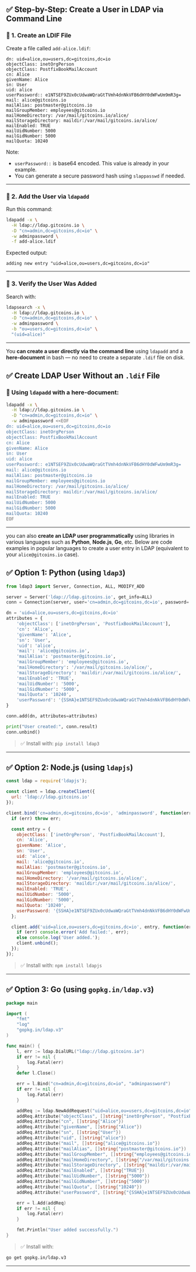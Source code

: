 ## ✅ Step-by-Step: Create a User in LDAP via Command Line

### 🔹 1. Create an LDIF File

Create a file called `add-alice.ldif`:

```ldif
dn: uid=alice,ou=users,dc=gitcoins,dc=io
objectClass: inetOrgPerson
objectClass: PostfixBookMailAccount
cn: Alice
givenName: Alice
sn: User
uid: alice
userPassword:: e1NTSEF9ZUx0cUdwaWQraGtTVmh4dnNkVFB6dHY0dWFwUm9mR3g=
mail: alice@gitcoins.io
mailAlias: postmaster@gitcoins.io
mailGroupMember: employees@gitcoins.io
mailHomeDirectory: /var/mail/gitcoins.io/alice/
mailStorageDirectory: maildir:/var/mail/gitcoins.io/alice/
mailEnabled: TRUE
mailUidNumber: 5000
mailGidNumber: 5000
mailQuota: 10240
```

Note:
- `userPassword::` is base64 encoded. This value is already in your example.
- You can generate a secure password hash using `slappasswd` if needed.

---

### 🔹 2. Add the User via `ldapadd`

Run this command:

```bash
ldapadd -x \
  -H ldap://ldap.gitcoins.io \
  -D "cn=admin,dc=gitcoins,dc=io" \
  -w adminpassword \
  -f add-alice.ldif
```

Expected output:
```
adding new entry "uid=alice,ou=users,dc=gitcoins,dc=io"
```

---

### 🔹 3. Verify the User Was Added

Search with:
```bash
ldapsearch -x \
  -H ldap://ldap.gitcoins.io \
  -D "cn=admin,dc=gitcoins,dc=io" \
  -w adminpassword \
  -b "ou=users,dc=gitcoins,dc=io" \
  "(uid=alice)"
```

---

You **can create a user directly via the command line** using `ldapadd` and a **here-document** in bash — no need to create a separate `.ldif` file on disk.


## ✅ Create LDAP User Without an `.ldif` File

### 📌 Using `ldapadd` with a **here-document**:
```bash
ldapadd -x \
  -H ldap://ldap.gitcoins.io \
  -D "cn=admin,dc=gitcoins,dc=io" \
  -w adminpassword <<EOF
dn: uid=alice,ou=users,dc=gitcoins,dc=io
objectClass: inetOrgPerson
objectClass: PostfixBookMailAccount
cn: Alice
givenName: Alice
sn: User
uid: alice
userPassword:: e1NTSEF9ZUx0cUdwaWQraGtTVmh4dnNkVFB6dHY0dWFwUm9mR3g=
mail: alice@gitcoins.io
mailAlias: postmaster@gitcoins.io
mailGroupMember: employees@gitcoins.io
mailHomeDirectory: /var/mail/gitcoins.io/alice/
mailStorageDirectory: maildir:/var/mail/gitcoins.io/alice/
mailEnabled: TRUE
mailUidNumber: 5000
mailGidNumber: 5000
mailQuota: 10240
EOF
```

---

you can also **create an LDAP user programmatically** using libraries in various languages such as **Python**, **Node.js**, **Go**, etc. Below are code examples in popular languages to create a user entry in LDAP (equivalent to your `alice@gitcoins.io` case).

## ✅ Option 1: **Python (using `ldap3`)**

```python
from ldap3 import Server, Connection, ALL, MODIFY_ADD

server = Server('ldap://ldap.gitcoins.io', get_info=ALL)
conn = Connection(server, user='cn=admin,dc=gitcoins,dc=io', password='adminpassword', auto_bind=True)

dn = 'uid=alice,ou=users,dc=gitcoins,dc=io'
attributes = {
    'objectClass': ['inetOrgPerson', 'PostfixBookMailAccount'],
    'cn': 'Alice',
    'givenName': 'Alice',
    'sn': 'User',
    'uid': 'alice',
    'mail': 'alice@gitcoins.io',
    'mailAlias': 'postmaster@gitcoins.io',
    'mailGroupMember': 'employees@gitcoins.io',
    'mailHomeDirectory': '/var/mail/gitcoins.io/alice/',
    'mailStorageDirectory': 'maildir:/var/mail/gitcoins.io/alice/',
    'mailEnabled': 'TRUE',
    'mailUidNumber': '5000',
    'mailGidNumber': '5000',
    'mailQuota': '10240',
    'userPassword': '{SSHA}e1NTSEF9ZUx0cUdwaWQraGtTVmh4dnNkVFB6dHY0dWFwUm9mR3g='
}

conn.add(dn, attributes=attributes)

print("User created:", conn.result)
conn.unbind()
```

> ✅ Install with: `pip install ldap3`

---

## ✅ Option 2: **Node.js (using `ldapjs`)**

```javascript
const ldap = require('ldapjs');

const client = ldap.createClient({
  url: 'ldap://ldap.gitcoins.io'
});

client.bind('cn=admin,dc=gitcoins,dc=io', 'adminpassword', function(err) {
  if (err) throw err;

  const entry = {
    objectClass: ['inetOrgPerson', 'PostfixBookMailAccount'],
    cn: 'Alice',
    givenName: 'Alice',
    sn: 'User',
    uid: 'alice',
    mail: 'alice@gitcoins.io',
    mailAlias: 'postmaster@gitcoins.io',
    mailGroupMember: 'employees@gitcoins.io',
    mailHomeDirectory: '/var/mail/gitcoins.io/alice/',
    mailStorageDirectory: 'maildir:/var/mail/gitcoins.io/alice/',
    mailEnabled: 'TRUE',
    mailUidNumber: '5000',
    mailGidNumber: '5000',
    mailQuota: '10240',
    userPassword: '{SSHA}e1NTSEF9ZUx0cUdwaWQraGtTVmh4dnNkVFB6dHY0dWFwUm9mR3g='
  };

  client.add('uid=alice,ou=users,dc=gitcoins,dc=io', entry, function(err) {
    if (err) console.error('Add failed:', err);
    else console.log('User added.');
    client.unbind();
  });
});
```

> ✅ Install with: `npm install ldapjs`

---

## ✅ Option 3: **Go (using `gopkg.in/ldap.v3`)**

```go
package main

import (
    "fmt"
    "log"
    "gopkg.in/ldap.v3"
)

func main() {
    l, err := ldap.DialURL("ldap://ldap.gitcoins.io")
    if err != nil {
        log.Fatal(err)
    }
    defer l.Close()

    err = l.Bind("cn=admin,dc=gitcoins,dc=io", "adminpassword")
    if err != nil {
        log.Fatal(err)
    }

    addReq := ldap.NewAddRequest("uid=alice,ou=users,dc=gitcoins,dc=io", nil)
    addReq.Attribute("objectClass", []string{"inetOrgPerson", "PostfixBookMailAccount"})
    addReq.Attribute("cn", []string{"Alice"})
    addReq.Attribute("givenName", []string{"Alice"})
    addReq.Attribute("sn", []string{"User"})
    addReq.Attribute("uid", []string{"alice"})
    addReq.Attribute("mail", []string{"alice@gitcoins.io"})
    addReq.Attribute("mailAlias", []string{"postmaster@gitcoins.io"})
    addReq.Attribute("mailGroupMember", []string{"employees@gitcoins.io"})
    addReq.Attribute("mailHomeDirectory", []string{"/var/mail/gitcoins.io/alice/"})
    addReq.Attribute("mailStorageDirectory", []string{"maildir:/var/mail/gitcoins.io/alice/"})
    addReq.Attribute("mailEnabled", []string{"TRUE"})
    addReq.Attribute("mailUidNumber", []string{"5000"})
    addReq.Attribute("mailGidNumber", []string{"5000"})
    addReq.Attribute("mailQuota", []string{"10240"})
    addReq.Attribute("userPassword", []string{"{SSHA}e1NTSEF9ZUx0cUdwaWQraGtTVmh4dnNkVFB6dHY0dWFwUm9mR3g="})

    err = l.Add(addReq)
    if err != nil {
        log.Fatal(err)
    }

    fmt.Println("User added successfully.")
}
```

> ✅ Install with:  
```bash
go get gopkg.in/ldap.v3
```

---
